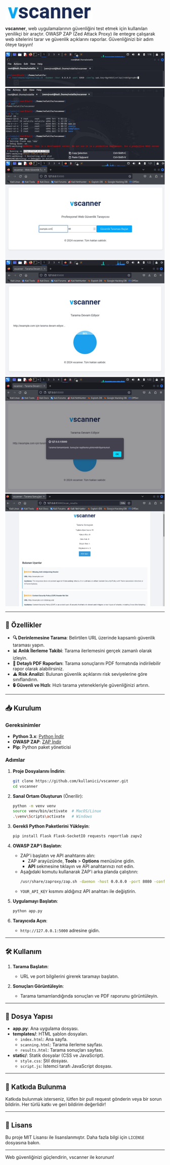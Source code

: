 ![vscanner Logo](images/vscanner_logo.jpg)

**vscanner**, web uygulamalarının güvenliğini test etmek için kullanılan yenilikçi bir araçtır. OWASP ZAP (Zed Attack Proxy) ile entegre çalışarak web sitelerini tarar ve güvenlik açıklarını raporlar. Güvenliğinizi bir adım öteye taşıyın!

![Terminal Komutu](images/zap_start.jpg)
![Terminal Komutu](images/app_start.jpg)
![Terminal Komutu](images/vscanner_index.jpg)
![Terminal Komutu](images/vscanner_scanning.jpg)
![Terminal Komutu](images/finish_scanning.jpg)
![Terminal Komutu](images/results_scanning.jpg)

---

## 🚀 Özellikler

- **🔍 Derinlemesine Tarama**: Belirtilen URL üzerinde kapsamlı güvenlik taraması yapın.
- **📊 Anlık İlerleme Takibi**: Tarama ilerlemesini gerçek zamanlı olarak izleyin.
- **📄 Detaylı PDF Raporları**: Tarama sonuçlarını PDF formatında indirilebilir rapor olarak alabilirsiniz.
- **⚠️ Risk Analizi**: Bulunan güvenlik açıklarını risk seviyelerine göre sınıflandırın.
- **🔒 Güvenli ve Hızlı**: Hızlı tarama yetenekleriyle güvenliğinizi artırın.

---

## 📥 Kurulum

### Gereksinimler

- **Python 3.x**: [Python İndir](https://www.python.org/downloads/)
- **OWASP ZAP**: [ZAP İndir](https://www.zaproxy.org/download/)
- **Pip**: Python paket yöneticisi

### Adımlar

1. **Proje Dosyalarını İndirin**:
   ```bash
   git clone https://github.com/kullanici/vscanner.git
   cd vscanner
   ```

2. **Sanal Ortam Oluşturun** (Önerilir):
   ```bash
   python -m venv venv
   source venv/bin/activate  # MacOS/Linux
   .\venv\Scripts\activate   # Windows
   ```

3. **Gerekli Python Paketlerini Yükleyin**:
   ```bash
   pip install Flask Flask-SocketIO requests reportlab zapv2
   ```

4. **OWASP ZAP'i Başlatın**:
   - ZAP'i başlatın ve API anahtarını alın:
     - ZAP arayüzünde, **Tools** > **Options** menüsüne gidin.
     - **API** sekmesine tıklayın ve API anahtarınızı not edin.
   - Aşağıdaki komutu kullanarak ZAP'i arka planda çalıştırın:
     ```bash
     /usr/share/zaproxy/zap.sh -daemon -host 0.0.0.0 -port 8080 -config api.key=YOUR_API_KEY
     ```
   - `YOUR_API_KEY` kısmını aldığınız API anahtarı ile değiştirin.

5. **Uygulamayı Başlatın**:
   ```bash
   python app.py
   ```

6. **Tarayıcıda Açın**:
   - `http://127.0.0.1:5000` adresine gidin.

---

## 🛠️ Kullanım

1. **Tarama Başlatın**:
   - URL ve port bilgilerini girerek taramayı başlatın.

2. **Sonuçları Görüntüleyin**:
   - Tarama tamamlandığında sonuçları ve PDF raporunu görüntüleyin.

---

## 📂 Dosya Yapısı

- **app.py**: Ana uygulama dosyası.
- **templates/**: HTML şablon dosyaları.
  - `index.html`: Ana sayfa.
  - `scanning.html`: Tarama ilerleme sayfası.
  - `results.html`: Tarama sonuçları sayfası.
- **static/**: Statik dosyalar (CSS ve JavaScript).
  - `style.css`: Stil dosyası.
  - `script.js`: İstemci tarafı JavaScript dosyası.

---

## 🤝 Katkıda Bulunma

Katkıda bulunmak isterseniz, lütfen bir pull request gönderin veya bir sorun bildirin. Her türlü katkı ve geri bildirim değerlidir!

---

## 📜 Lisans

Bu proje MIT Lisansı ile lisanslanmıştır. Daha fazla bilgi için `LICENSE` dosyasına bakın.

---

Web güvenliğinizi güçlendirin, vscanner ile korunun!
